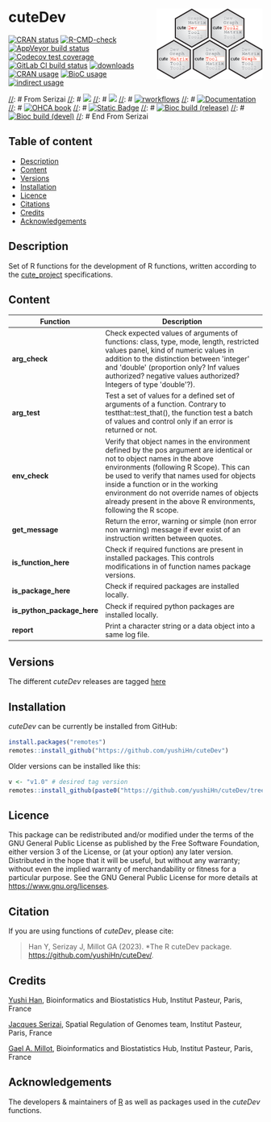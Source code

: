 [//]: # "#to make links in gitlab: example with racon https://github.com/isovic/racon"
[//]: # "tricks in markdown: https://openclassrooms.com/fr/courses/1304236-redigez-en-markdown"

# cuteDev <a href=""><img src=".images/logo.png" align="right" height="140" /></a>

<!-- badges: start -->
[![CRAN status](https://badges.cranchecks.info/flavor/release/cuteDev.svg)](https://cran.r-project.org/web/checks/check_results_cuteDev.html)
[![R-CMD-check](https://github.com/Rdatatable/cuteDev/workflows/R-CMD-check/badge.svg)](https://github.com/Rdatatable/cuteDev/actions)
[![AppVeyor build status](https://ci.appveyor.com/api/projects/status/kayjdh5qtgymhoxr/branch/master?svg=true)](https://ci.appveyor.com/project/Rdatatable/data-table)
[![Codecov test coverage](https://codecov.io/github/Rdatatable/cuteDev/coverage.svg?branch=master)](https://app.codecov.io/github/Rdatatable/cuteDev?branch=master)
[![GitLab CI build status](https://gitlab.com/Rdatatable/cuteDev/badges/master/pipeline.svg)](https://gitlab.com/Rdatatable/cuteDev/-/pipelines)
[![downloads](https://cranlogs.r-pkg.org/badges/cuteDev)](https://www.rdocumentation.org/trends)
[![CRAN usage](https://jangorecki.gitlab.io/rdeps/cuteDev/CRAN_usage.svg?sanitize=true)](https://gitlab.com/jangorecki/rdeps)
[![BioC usage](https://jangorecki.gitlab.io/rdeps/cuteDev/BioC_usage.svg?sanitize=true)](https://gitlab.com/jangorecki/rdeps)
[![indirect usage](https://jangorecki.gitlab.io/rdeps/cuteDev/indirect_usage.svg?sanitize=true)](https://gitlab.com/jangorecki/rdeps)

[//]: # From Serizai
[//]: # [![](https://img.shields.io/badge/lifecycle-maturing-blue.svg)](https://www.tidyverse.org/lifecycle/#maturing)
[//]: # [![](https://img.shields.io/badge/license-MIT-green.svg)](https://opensource.org/licenses/MIT)
[//]: # [![rworkflows](https://github.com/js2264/HiContacts/actions/workflows/rworkflows.yml/badge.svg)](https://github.com/js2264/HiContacts/actions/workflows/rworkflows.yml)
[//]: # [![Documentation](https://github.com/js2264/HiContacts/workflows/pkgdown/badge.svg)](https://js2264.github.io/HiContacts)
[//]: # [![OHCA book](https://github.com/js2264/OHCA/actions/workflows/pages/pages-build-deployment/badge.svg)](https://js2264.github.io/OHCA/)
[//]: # <a href=http://bioconductor.org/packages/release/bioc/html/HiContacts.html><img alt="Static Badge" src="https://img.shields.io/badge/Bioc_(release)-Landing_page-green?link=http%3A%2F%2Fbioconductor.org%2FcheckResults%2Fdevel%2Fbioc-LATEST%2FHiContacts%2F"></a>
[//]: # <a href=http://bioconductor.org/checkResults/release/bioc-LATEST/HiContacts/><img alt="Bioc build (release)" src="https://img.shields.io/badge/dynamic/yaml?url=https%3A%2F%2Fbioconductor.org%2FcheckResults%2Frelease%2Fbioc-LATEST%2FHiContacts%2Fraw-results%2Fnebbiolo1%2Fbuildsrc-summary.dcf&query=%24.Status&label=Bioc%20build%20(release)&link=https%3A%2F%2Fbioconductor.org%2FcheckResults%2Frelease%2Fbioc-LATEST%2FHiContacts%2F"></a>
[//]: # <a href=http://bioconductor.org/checkResults/devel/bioc-LATEST/HiContacts/><img alt="Bioc build (devel)" src="https://img.shields.io/badge/dynamic/yaml?url=https%3A%2F%2Fbioconductor.org%2FcheckResults%2Fdevel%2Fbioc-LATEST%2FHiContacts%2Fraw-results%2Fnebbiolo2%2Fbuildsrc-summary.dcf&query=%24.Status&label=Bioc%20build%20(devel)&link=https%3A%2F%2Fbioconductor.org%2FcheckResults%2Fdevel%2Fbioc-LATEST%2FHiContacts%2F"></a>
[//]: # End From Serizai

<!-- badges: end -->

## Table of content

   - [Description](#description)
   - [Content](#content)
   - [Versions](#versions)
   - [Installation](#installation)
   - [Licence](#licence)
   - [Citations](#citations)
   - [Credits](#credits)
   - [Acknowledgements](#acknowledgements)

## Description

Set of R functions for the development of R functions, written according to the [cute_project](https://github.com/gael-millot/cute_project) specifications.

## Content

| Function | Description |
| --- | --- |
| **arg_check** | Check expected values of arguments of functions: class, type, mode, length, restricted values panel, kind of numeric values in addition to the distinction between 'integer' and 'double' (proportion only? Inf values authorized? negative values authorized? Integers of type 'double'?). |
| **arg_test** | Test a set of values for a defined set of arguments of a function. Contrary to testthat::test_that(), the function test a batch of values and control only if an error is returned or not. |
| **env_check** | Verify that object names in the environment defined by the pos argument are identical or not to object names in the above environments (following R Scope). This can be used to verify that names used for objects inside a function or in the working environment do not override names of objects already present in the above R environments, following the R scope. |
| **get_message** | Return the error, warning or simple (non error non warning) message if ever exist of an instruction written between quotes. |
| **is_function_here** | Check if required functions are present in installed packages. This controls modifications in of function names package versions. |
| **is_package_here** | Check if required packages are installed locally. |
| **is_python_package_here** | Check if required python packages are installed locally. |
| **report** | Print a character string or a data object into a same log file. |

## Versions

The different *cuteDev* releases are tagged [here](https://github.com/yushiHn/cuteDev/tags)

## Installation

*cuteDev* can be currently be installed from GitHub:

```r
install.packages("remotes")
remotes::install_github("https://github.com/yushiHn/cuteDev")
```

Older versions can be installed like this:

```r
v <- "v1.0" # desired tag version
remotes::install_github(paste0("https://github.com/yushiHn/cuteDev/tree/", v))
```

## Licence

This package can be redistributed and/or modified under the terms of the GNU General Public License as published by the Free Software Foundation, either version 3 of the License, or (at your option) any later version.
Distributed in the hope that it will be useful, but without any warranty; without even the implied warranty of merchandability or fitness for a particular purpose.
See the GNU General Public License for more details at https://www.gnu.org/licenses.

## Citation

If you are using functions of *cuteDev*, please cite: 

> Han Y, Serizay J, Millot GA (2023). *The R cuteDev package.
> <https://github.com/yushiHn/cuteDev/>.

## Credits

[Yushi Han](https://github.com/yushiHn/), Bioinformatics and Biostatistics Hub, Institut Pasteur, Paris, France

[Jacques Serizai](https://github.com/js2264), Spatial Regulation of Genomes team, Institut Pasteur, Paris, France

[Gael A. Millot](https://gitlab.pasteur.fr/gmillot), Bioinformatics and Biostatistics Hub, Institut Pasteur, Paris, France

## Acknowledgements

The developers & maintainers of [R](https://www.r-project.org/) as well as packages used in the *cuteDev* functions.

